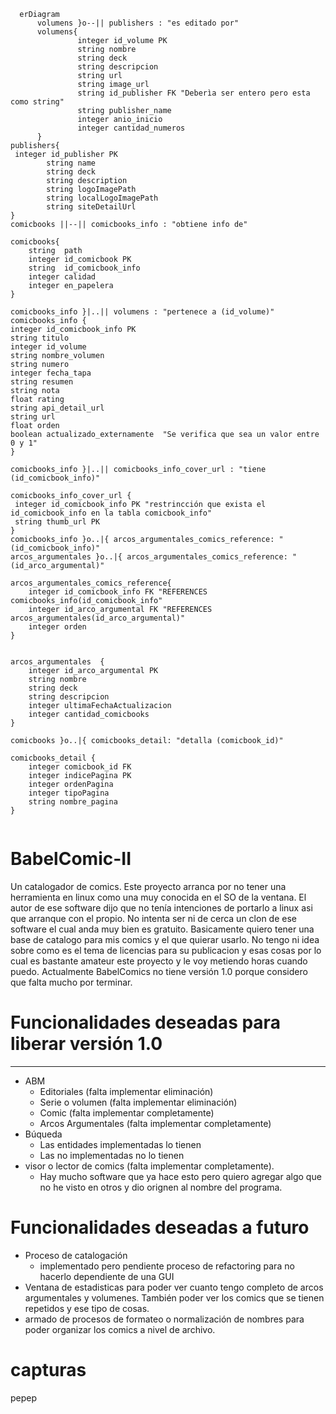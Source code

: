 ```mermaid
  erDiagram
      volumens }o--|| publishers : "es editado por"
      volumens{
               integer id_volume PK
               string nombre
               string deck
               string descripcion
               string url
               string image_url
               string id_publisher FK "Deberìa ser entero pero esta como string"
               string publisher_name
               integer anio_inicio
               integer cantidad_numeros
      }
publishers{
 integer id_publisher PK
		string name
		string deck
		string description
		string logoImagePath
		string localLogoImagePath
		string siteDetailUrl
}
comicbooks ||--|| comicbooks_info : "obtiene info de" 

comicbooks{
	string	path
	integer	id_comicbook PK
	string	id_comicbook_info
	integer	calidad
	integer	en_papelera
}

comicbooks_info }|..|| volumens : "pertenece a (id_volume)"
comicbooks_info {
integer id_comicbook_info PK
string titulo	
integer id_volume
string nombre_volumen	
string numero	
integer fecha_tapa
string resumen	
string nota	
float rating
string api_detail_url	
string url	
float orden
boolean actualizado_externamente  "Se verifica que sea un valor entre 0 y 1"
}

comicbooks_info }|..|| comicbooks_info_cover_url : "tiene (id_comicbook_info)"

comicbooks_info_cover_url {
 integer id_comicbook_info PK "restrincción que exista el id_comicbook_info en la tabla comicbook_info"
 string thumb_url PK
}
comicbooks_info }o..|{ arcos_argumentales_comics_reference: " (id_comicbook_info)"
arcos_argumentales }o..|{ arcos_argumentales_comics_reference: " (id_arco_argumental)"

arcos_argumentales_comics_reference{
	integer id_comicbook_info FK "REFERENCES comicbooks_info(id_comicbook_info"
	integer id_arco_argumental FK "REFERENCES arcos_argumentales(id_arco_argumental)"	
	integer orden
}


arcos_argumentales  {
	integer id_arco_argumental PK
	string nombre
	string deck
	string descripcion
	integer ultimaFechaActualizacion
	integer cantidad_comicbooks
}

comicbooks }o..|{ comicbooks_detail: "detalla (comicbook_id)"

comicbooks_detail {
	integer comicbook_id FK
	integer indicePagina PK
	integer ordenPagina
	integer tipoPagina
	string nombre_pagina
}


```

# BabelComic-II
Un catalogador de comics. Este proyecto arranca por no tener una herramienta en linux como una muy conocida en el SO de la ventana. El autor de ese software dijo que no tenía intenciones de portarlo a linux asi que arranque con el propio. No intenta ser ni de cerca un clon de ese software el cual anda muy bien es gratuito. 
Basicamente quiero tener una base de catalogo para mis comics y el que quierar usarlo. No tengo ni idea sobre como es el tema de licencias para su publicacion y esas cosas por lo cual es bastante amateur este proyecto y le voy metiendo horas cuando puedo. 
Actualmente BabelComics no tiene versión 1.0 porque considero que falta mucho por terminar.

# Funcionalidades deseadas para liberar versión 1.0
-------------------------------------
* ABM
  * Editoriales (falta implementar eliminación)
  * Serie o volumen (falta implementar eliminación)
  * Comic (falta implementar completamente)
  * Arcos Argumentales (falta implementar completamente)
* Búqueda 
  * Las entidades implementadas lo tienen 
  * Las no implementadas no lo tienen
* visor o lector de comics (falta implementar completamente).
  * Hay mucho software que ya hace esto pero quiero agregar algo que no he visto en otros y dio orignen al nombre del programa.

# Funcionalidades deseadas a futuro
* Proceso de catalogación
  * implementado pero pendiente proceso de refactoring para no hacerlo dependiente de una GUI
* Ventana de estadisticas para poder ver cuanto tengo completo de arcos argumentales y volumenes. También poder ver los comics que se tienen repetidos y ese tipo de cosas.
* armado de procesos de formateo o normalización de nombres para poder organizar los comics a nivel de archivo.

# capturas
pepep



  
